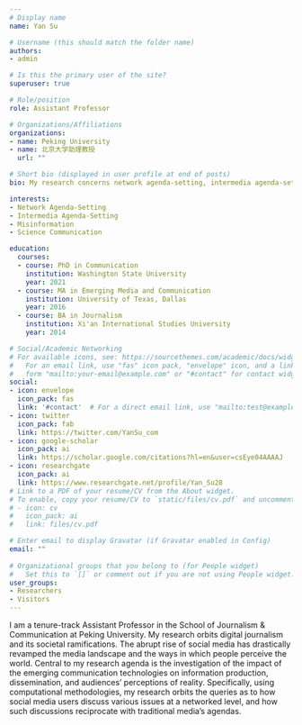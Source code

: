 ```yaml
---
# Display name
name: Yan Su

# Username (this should match the folder name)
authors:
- admin

# Is this the primary user of the site?
superuser: true

# Role/position
role: Assistant Professor

# Organizations/Affiliations
organizations:
- name: Peking University
- name: 北京大学助理教授
  url: ""

# Short bio (displayed in user profile at end of posts)
bio: My research concerns network agenda-setting, intermedia agenda-setting, and political participation.

interests:
- Network Agenda-Setting
- Intermedia Agenda-Setting
- Misinformation
- Science Communication

education:
  courses:
  - course: PhD in Communication
    institution: Washington State University
    year: 2021 
  - course: MA in Emerging Media and Communication
    institution: University of Texas, Dallas
    year: 2016
  - course: BA in Journalism
    institution: Xi'an International Studies University
    year: 2014

# Social/Academic Networking
# For available icons, see: https://sourcethemes.com/academic/docs/widgets/#icons
#   For an email link, use "fas" icon pack, "envelope" icon, and a link in the
#   form "mailto:your-email@example.com" or "#contact" for contact widget.
social:
- icon: envelope
  icon_pack: fas
  link: '#contact'  # For a direct email link, use "mailto:test@example.org".
- icon: twitter
  icon_pack: fab
  link: https://twitter.com/YanSu_com
- icon: google-scholar
  icon_pack: ai
  link: https://scholar.google.com/citations?hl=en&user=csEye04AAAAJ
- icon: researchgate
  icon_pack: ai
  link: https://www.researchgate.net/profile/Yan_Su28
# Link to a PDF of your resume/CV from the About widget.
# To enable, copy your resume/CV to `static/files/cv.pdf` and uncomment the lines below.  
# - icon: cv
#   icon_pack: ai
#   link: files/cv.pdf

# Enter email to display Gravatar (if Gravatar enabled in Config)
email: ""
  
# Organizational groups that you belong to (for People widget)
#   Set this to `[]` or comment out if you are not using People widget.  
user_groups:
- Researchers
- Visitors
---
```


I am a tenure-track Assistant Professor in the School of Journalism & Communication at Peking University. My research orbits digital journalism and its societal ramifications. The abrupt rise of social media has drastically revamped the media landscape and the ways in which people perceive the world. Central to my research agenda is the investigation of the impact of the emerging communication technologies on information production, dissemination, and audiences’ perceptions of reality. Specifically, using computational methodologies, my research orbits the queries as to how social media users discuss various issues at a networked level, and how such discussions reciprocate with traditional media’s agendas.  
